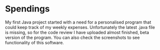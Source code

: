 # Spendings
My first Java project started with a need for a personalised program that could keep track of my weekly expenses.
Unfortunately the latest .java file is missing, so for the code review I have uploaded almost finished, beta version of the program.
You can also check the screenshots to see functionality of this software.
